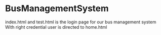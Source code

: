 # BusManagementSystem
index.html and test.html is the login page for our bus management system
With right credential user is directed to home.html
